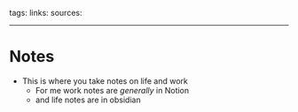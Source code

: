 tags:
links: 
sources:

---
# Notes
+ This is where you take notes on life and work
	+ For me work notes are *generally* in Notion
	+ and life notes are in obsidian
	
